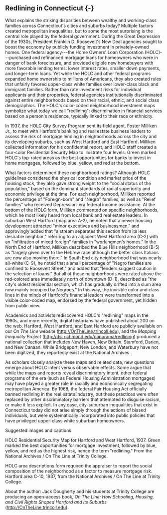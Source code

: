 ## Redlining in Connecticut {-}

What explains the striking disparities between wealthy and working-class families across Connecticut's cities and suburbs today? Multiple factors created metropolitan inequalities, but to some the most surprising is the central role played by the federal government. During the Great Depression of the 1930s, President Franklin D. Roosevelt's New Deal agencies sought to boost the economy by publicly funding investment in privately-owned homes. One federal agency---the Home Owners' Loan Corporation (HOLC)---purchased and refinanced mortgage loans for homeowners who were in danger of bank foreclosure, and provided eligible new homebuyers with more favorable lending terms: lower interest rates, smaller down payments, and longer-term loans. Yet while the HOLC and other federal programs expanded home ownership to millions of Americans, they also created rules that unfairly favored upper-class white families over lower-class black and immigrant families. Rather than rate investment risks for individual applicants and their properties, federal agencies institutionally discriminated against entire neighborhoods based on their racial, ethnic, and social class demographics. The HOLC's color-coded neighborhood investment maps symbolize what today we call "redlining": discrimination in financial services based on a person's residence, typically linked to their race or ethnicity.

In 1937, the HOLC City Survey Program sent its field agent, Foster Milliken Jr., to meet with Hartford's banking and real estate business leaders to assess the risk of mortgage lending in neighborhoods across the city and its developing suburbs, such as West Hartford and East Hartford. Milliken collected information for his confidential report, and HOLC staff created a four-color Residential Security Map to illustrate four levels. Green marked HOLC's top-rated areas as the best opportunities for banks to invest in home mortgages, followed by blue, yellow, and red at the bottom.

What factors determined these neighborhood ratings? Although HOLC guidelines considered the physical condition and market price of the housing stock, they also gave strong weight to the "social status of the population," based on the dominant standards of racial superiority and economic privilege at the time. For each neighborhood, Milliken reported the percentage of "Foreign-born" and "Negro" families, as well as "Relief families" who received Depression-era federal income assistance. At the bottom of the HOLC form, Milliken commented on specific neighborhoods, which he most likely heard from local bank and real estate leaders. In suburban West Hartford (map area A-2), he noted that a newer housing development attracted "minor executives and businessmen," and approvingly added that "a stream separates this section from its less desirable neighbor," referring to an adjacent West Hartford area (C-2) with an "infiltration of mixed foreign" families in "workingmen's homes." In the North End of Hartford, Milliken described the Blue Hills neighborhood (B-5) as "largely given over to the Hebrew race although the better class Italians are now also moving there." In South End city neighborhood that was nearly all-white (C-9), he noted that a small percentage of "Negro families are confined to Roosevelt Street," and added that "lenders suggest caution in the selection of loans." But all of these neighborhoods were rated above the red-colored area immediately north of downtown (D-1), described as "the city's oldest residential section, which has gradually drifted into a slum area now mainly occupied by Negroes." In this way, the invisible color and class lines in the minds of Hartford's financial leaders were transformed into a visible color-coded map, endorsed by the federal government, yet hidden from public view.

Academics and activists rediscovered HOLC's "redlining" maps in the 1980s, and more recently, digital historians have published about 200 on the web. Hartford, West Hartford, and East Hartford are publicly available on our *On The Line* website (http://OnTheLine.trincoll.edu), and the *Mapping Inequality Project* (http://dsl.richmond.edu/panorama/redlining) produced a national collection that includes New Haven, New Britain, Stamford, Darien, and New Canaan. While Bridgeport, New London, and Waterbury have not been digitized, they reportedly exist at the National Archives.

As scholars closely analyze these maps and related data, new questions emerge about HOLC intent versus observable effects. Some argue that while the maps and reports reveal discriminatory intent, other federal programs of the era (such as Federal Housing Administration mortgages) may have played a greater role in racially and economically segregating metropolitan America. By 1968, the federal Fair Housing Act officially banned redlining in the real estate industry, but these practices were often replaced by other discriminatory barriers that attempted to disguise racism, or make it less explicit. In any case, city-suburban inequalities that exist in Connecticut today did not arise simply through the actions of biased individuals, but were systematically incorporated into public policies that have privileged upper-class white suburban homeowners.

Suggested images and captions

HOLC Residential Security Map for Hartford and West Hartford, 1937. Green marked the best opportunities for mortgage investment, followed by blue, yellow, and red as the highest risk, hence the term "redlining." From the National Archives / On The Line at Trinity College.

HOLC area descriptions form required the appraiser to report the social composition of the neighborhood as a factor to measure mortgage risk. Hartford area C-10, 1937, from the National Archives / On The Line at Trinity College.

About the author:
Jack Dougherty and his students at Trinity College are producing an open-access book, *On The Line: How Schooling, Housing, and Civil Rights Shaped Hartford and its Suburbs* (http://OnTheLine.trincoll.edu).
